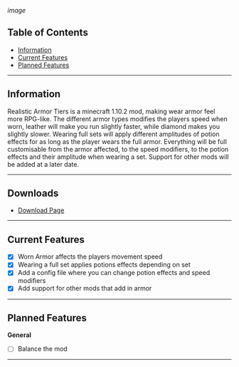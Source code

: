 *image*

## Table of Contents
* [Information](#information)
* [Current Features](#current-features)
* [Planned Features](#planned-features)

---

## <a name="information"></a>Information
Realistic Armor Tiers is a minecraft 1.10.2 mod, making wear armor feel more RPG-like.
The different armor types modifies the players speed when worn, leather will make you run slightly faster, while diamond makes you slightly slower.
Wearing full sets will apply different amplitudes of potion effects for as long as the player wears the full armor.
Everything will be full customisable from the armor affected, to the speed modifiers, to the potion effects and their amplitude when wearing a set.
Support for other mods will be added at a later date.

---

## <a name="donwloads"></a>Downloads
- <a href="https://github.com/IsakViste/RealisticArmorTiers/releases">Download Page</url>

---

## <a name="current-features"></a>Current Features
- [x] Worn Armor affects the players movement speed
- [x] Wearing a full set applies potions effects depending on set
- [x] Add a config file where you can change potion effects and speed modifiers
- [x] Add support for other mods that add in armor

---

## <a name="planned-features"></a>Planned Features
**General**
- [ ] Balance the mod

---
